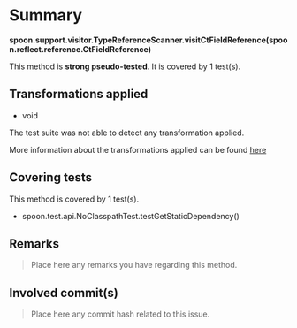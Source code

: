# Summary
**spoon.support.visitor.TypeReferenceScanner.visitCtFieldReference(spoon.reflect.reference.CtFieldReference)**

This method is **strong pseudo-tested**.
It is covered by 1 test(s). 


## Transformations applied

- void


The test suite was not able to detect any transformation applied.

More information about the transformations applied can be found [here](https://github.com/STAMP-project/pitest-descartes)

## Covering tests
This method is covered by 1 test(s).
* spoon.test.api.NoClasspathTest.testGetStaticDependency()


## Remarks
> Place here any remarks you have regarding this method.

## Involved commit(s)

> Place here any commit hash related to this issue.

